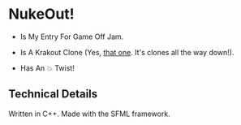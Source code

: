 # NukeOut!
- Is My Entry For Game Off Jam.

- Is A Krakout Clone (Yes, [that one](https://en.wikipedia.org/wiki/Krakout). It's clones all the way down!).

- Has An 💥 Twist!

## Technical Details

Written in C++. Made with the SFML framework.

